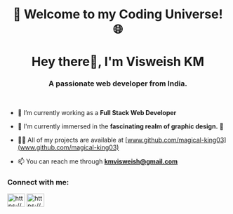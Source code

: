 <h1 align="center">🚀 Welcome to my Coding Universe! 🌐</h1>
<h1 align="center">Hey there👋, I'm Visweish KM</h1>
<h3 align="center">A passionate web developer from India.</h3>
<br>

- 🔭 I’m currently working as a **Full Stack Web Developer**

- 🌱 I'm currently immersed in the **fascinating realm of graphic design.** 🚀

- 👨‍💻 All of my projects are available at [www.github.com/magical-king03](www.github.com/magical-king03)

- 📫 You can reach me through **kmvisweish@gmail.com**

<h3 align="left">Connect with me:</h3>
<p align="left">
<a href="https://www.linkedin.com/in/visweish-km-a99275261" target="blank"><img align="center" src="https://raw.githubusercontent.com/rahuldkjain/github-profile-readme-generator/master/src/images/icons/Social/linked-in-alt.svg" alt="https://www.linkedin.com/in/joel-walice-20968622a/" height="30" width="40" /></a>
<a href="https://www.instagram.com/_.magical_king._/" target="blank"><img align="center" src="https://raw.githubusercontent.com/rahuldkjain/github-profile-readme-generator/master/src/images/icons/Social/instagram.svg" alt="https://www.instagram.com/wanna_see_my_life/" height="30" width="40" /></a>
